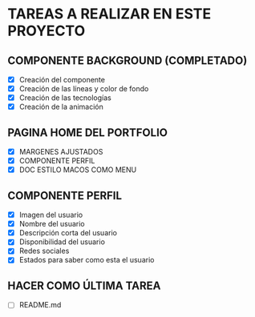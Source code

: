 # TAREAS A REALIZAR EN ESTE PROYECTO

## COMPONENTE BACKGROUND (COMPLETADO)
- [X] Creación del componente
- [X] Creación de las líneas y color de fondo
- [X] Creación de las tecnologías
- [X] Creación de la animación

## PAGINA HOME DEL PORTFOLIO
- [X] MARGENES AJUSTADOS
- [X] COMPONENTE PERFIL
- [X] DOC ESTILO MACOS COMO MENU

## COMPONENTE PERFIL
- [X] Imagen del usuario
- [X] Nombre del usuario
- [X] Descripción corta del usuario
- [X] Disponibilidad del usuario
- [X] Redes sociales
- [X] Estados para saber como esta el usuario

## HACER COMO ÚLTIMA TAREA
- [ ] README.md

